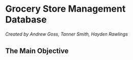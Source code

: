 # Grocery Store Management Database
###### Created by Andrew Goss, Tanner Smith, Hayden Rawlings

## The Main Objective
